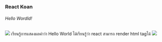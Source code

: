 ### React Koan

###### Hello Wordld!
<img src='/01.png'>
  เรียนรู้การแสดงผลคำว่า Hello World ได้เรียนรู้ว่า react สามารถ render html tagได้
<img src='/01raw.png'>
  